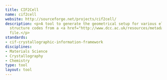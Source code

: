 ```yaml
---
title: CIF2Cell
name: cif2cell
website: http://sourceforge.net/projects/cif2cell/
description: <p>A tool to generate the geometrical setup for various electronic
  structure codes from a <a href="http://www.dcc.ac.uk/resources/metadata-standards/cif-crystallographic-information-framework">CIF</a>
  file.</p>
standards:
- cif-crystallographic-information-framework
disciplines:
- Materials Science
- Crystallography
- Chemistry
type: tool
layout: tool
---
```


